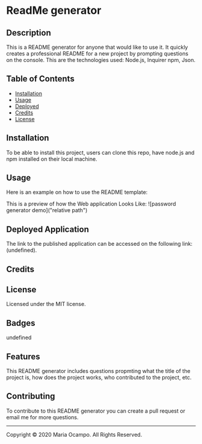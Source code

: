 # ReadMe generator

  ## Description
  <p>This is a README generator for anyone that would like to use it. It quickly creates a professional README for a new project by prompting questions on the console. This are the technologies used: Node.js, Inquirer npm, Json.</p>

  ## Table of Contents
  * [Installation](#installation)
  * [Usage](#usage)
  * [Deployed](#deployed)
  * [Credits](#credits)
  * [License](#license)

  ## Installation
  <p>To be able to install this project, users can clone this repo, have node.js and npm installed on their local machine.</p>

  ## Usage 
  <p>Here is an example on how to use the README template:</p>
  This is a preview of how the Web application Looks Like: 
  ![password generator demo]("relative path")

  ## Deployed Application 
  <p>The link to the published application can be accessed on the following link: 
  (undefined).</p>

  ## Credits
  <p></p>

  ## License
  Licensed under the MIT license.

  ## Badges
  <p>undefined</p>

  ## Features
  <p>This README generator includes questions propmting what the title of the project is, how does the project works, who contributed to the project, etc. </p>

  ## Contributing
  <p>To contribute to this README generator you can create a pull request or email me for more questions.</p>

  - - -
  Copyright &copy; 2020 Maria Ocampo. All Rights Reserved.
  

